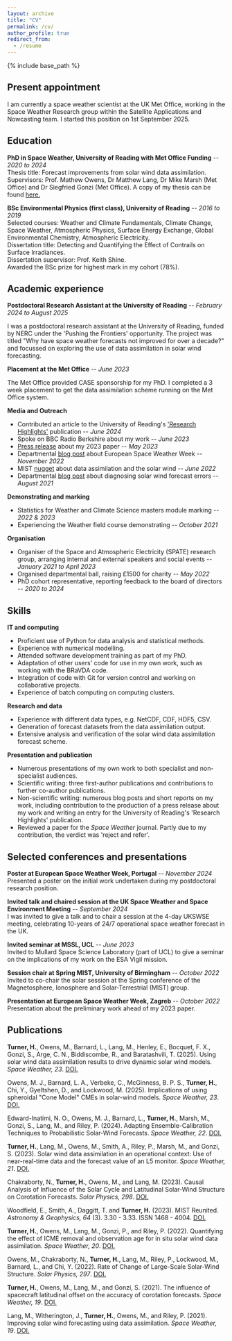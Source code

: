 ```yaml
---
layout: archive
title: "CV"
permalink: /cv/
author_profile: true
redirect_from:
  - /resume
---
```


{% include base_path %}

## Present appointment

I am currently a space weather scientist at the UK Met Office, working in the Space Weather Research group within the Satellite Applications and Nowcasting team. I started this position on 1st September 2025.  

## Education

**PhD in Space Weather, University of Reading with Met Office Funding** -- *2020 to 2024*  
Thesis title: Forecast improvements from solar wind data assimilation.  
Supervisors: Prof. Mathew Owens, Dr Matthew Lang, Dr Mike Marsh (Met Office) and Dr Siegfried Gonzi (Met Office). A copy of my thesis can be found [here.](https://centaur.reading.ac.uk/116526/1/Turner_thesis.pdf)

**BSc Environmental Physics (first class), University of Reading** -- *2016 to 2019*  
Selected courses: Weather and Climate Fundamentals, Climate Change, Space Weather, Atmospheric Physics, Surface Energy Exchange, Global Environmental Chemistry, Atmospheric Electricity.  
Dissertation title: Detecting and Quantifying the Effect of Contrails on Surface Irradiances.   
Dissertation supervisor: Prof. Keith Shine.  
Awarded the BSc prize for highest mark in my cohort (78%).


## Academic experience

**Postdoctoral Research Assistant at the University of Reading** -- *February 2024 to August 2025*

I was a postdoctoral research assistant at the University of Reading, funded by NERC under the 'Pushing the Frontiers' opportunity. The project was titled "Why have space weather forecasts not improved for over a decade?" and focussed on exploring the use of data assimilation in solar wind forecasting. 

**Placement at the Met Office** -- *June 2023*

The Met Office provided CASE sponsorship for my PhD. I completed a 3 week placement to get the data assimilation scheme running on the Met Office system. 

**Media and Outreach**    

* Contributed an article  to the University of Reading's ['Research Highlights'](https://www.reading.ac.uk/doctoral-researcher-college/-/media/project/uor-main/schools-departments/graduate-school/documents/b31287-graduate-school-research-highlights-2023-awv5---digitally-accessible.pdf) publication -- *June 2024*
* Spoke on BBC Radio Berkshire about my work -- *June 2023*   
* [Press release](https://www.reading.ac.uk/news/2023/Research-News/Space-missions-set-to-improve-solar-storm-forecasts) about my 2023 paper -- *May 2023*    
* Departmental [blog post](https://socialmetwork.blog/2022/11/11/european-space-weather-week-and-exploring-zagreb/) about European Space Weather Week -- *November 2022*  
* MIST [nugget](https://www.mist.ac.uk/nuggets/312-data-assimilation-and-the-solar-wind) about data assimilation and the solar wind -- *June 2022*  
* Departmental [blog post](https://socialmetwork.blog/2021/08/13/diagnosing-solar-wind-forecast-errors/) about diagnosing solar wind forecast errors -- *August 2021*  

**Demonstrating and marking**

* Statistics for Weather and Climate Science masters module marking -- *2022 & 2023*
* Experiencing the Weather field course demonstrating -- *October 2021*

**Organisation**

* Organiser of the Space and Atmospheric Electricity (SPATE) research group, arranging internal and external speakers and social events -- *January 2021 to April 2023*
* Organised departmental ball, raising £1500 for charity -- *May 2022*
* PhD cohort representative, reporting feedback to the board of directors -- *2020 to 2024* 

  
## Skills

**IT and computing**

* Proficient use of Python for data analysis and statistical methods.
* Experience with numerical modelling. 
* Attended software development training as part of my PhD.
* Adaptation of other users' code for use in my own work, such as working with the BRaVDA code.
* Integration of code with Git for version control and working on collaborative projects.
* Experience of batch computing on computing clusters. 

**Research and data**

* Experience with different data types, e.g. NetCDF, CDF, HDF5, CSV.
* Generation of forecast datasets from the data assimilation output.
* Extensive analysis and verification of the solar wind data assimilation forecast scheme.

**Presentation and publication**

* Numerous presentations of my own work to both specialist and non-specialist audiences.
* Scientific writing: three first-author publications and contributions to further co-author publications. 
* Non-scientific writing: numerous blog posts and short reports on my work, including contribution to the production of a press release about my work and writing an entry for the University of Reading's 'Research Highlights' publication.
* Reviewed a paper for the *Space Weather* journal. Partly due to my contribution, the verdict was 'reject and refer'.

## Selected conferences and presentations

**Poster at European Space Weather Week, Portugal** -- *November 2024*  
Presented a poster on the initial work undertaken during my postdoctoral research position. 

**Invited talk and chaired session at the UK Space Weather and Space Environment Meeting** -- *September 2024*  
I was invited to give a talk and to chair a session at the 4-day UKSWSE meeting, celebrating 10-years of 24/7 operational space weather forecast in the UK. 

**Invited seminar at MSSL, UCL** -- *June 2023*  
Invited to Mullard Space Science Laboratory (part of UCL) to give a seminar on the implications of my work on the ESA Vigil mission. 

**Session chair at Spring MIST, University of Birmingham** -- *October 2022*  
Invited to co-chair the solar session at the Spring conference of the Magnetosphere, Ionosphere and Solar-Terrestrial (MIST) group. 

**Presentation at European Space Weather Week, Zagreb** -- *October 2022*  
Presentation about the preliminary work ahead of my 2023 paper. 


## Publications

**Turner, H.**, Owens, M., Barnard, L., Lang, M., Henley, E., Bocquet, F. X., Gonzi, S., Arge, C. N., Biddiscombe, R., and Baratashvili, T. (2025). Using solar wind data assimilation results to drive dynamic solar wind models. *Space Weather, 23*. [DOI.](https://doi.org/10.1029/2025SW004559)

Owens, M. J., Barnard, L. A., Verbeke, C., McGinness, B. P. S., **Turner, H.**, Chi, Y., Gyeltshen, D., and Lockwood, M. (2025). Implications of using spheroidal "Cone Model" CMEs in solar-wind models. *Space Weather, 23*. [DOI.](https://doi.org/10.1029/2025SW004397)

Edward-Inatimi, N. O., Owens, M. J., Barnard, L., **Turner, H.**, Marsh, M., Gonzi, S., Lang, M., and Riley, P. (2024). Adapting Ensemble-Calibration Techniques to Probabilistic Solar-Wind Forecasts. *Space Weather, 22*. [DOI.](https://doi.org/10.1029/2024SW004164) 

**Turner, H.**, Lang, M., Owens, M., Smith, A., Riley, P., Marsh, M., and Gonzi, S. (2023). Solar wind data assimilation in an operational context: Use of near-real-time data and the forecast value of an L5 monitor. *Space Weather, 21*. [DOI.](https://doi.org/10.1029/2023SW003457)

Chakraborty, N., **Turner, H.**, Owens, M., and Lang, M. (2023). Causal Analysis of Influence of the Solar Cycle and Latitudinal Solar-Wind Structure on Corotation Forecasts. *Solar Physics, 298*. [DOI.](https://doi.org/10.1007/s11207-023-02232-4)

Woodfield, E., Smith, A., Daggitt, T. and **Turner, H.** (2023). MIST Reunited. *Astronomy & Geophysics, 64* (3). 3.30 - 3.33. ISSN 1468 - 4004. [DOI.](http://dx.doi.org/10.1093/astrogeo/atad022)

**Turner, H.**, Owens, M., Lang, M., Gonzi, P., and Riley, P. (2022). Quantifying the effect of ICME removal and observation age for in situ solar wind data assimilation. *Space Weather, 20*. [DOI.](https://doi.org/10.1029/2022SW003109)

Owens, M., Chakraborty, N., **Turner, H.**, Lang, M., Riley, P., Lockwood, M., Barnard, L., and Chi, Y. (2022). Rate of Change of Large-Scale Solar-Wind Structure. *Solar Physics, 297*. [DOI.](https://doi.org/10.1007/s11207-022-02006-4)

**Turner, H.**, Owens, M., Lang, M., and Gonzi, S. (2021). The influence of spacecraft latitudinal offset on the accuracy of corotation forecasts. *Space Weather, 19*. [DOI.](https://doi.org/10.1029/2021SW002802)

Lang, M., Witherington, J., **Turner, H.**, Owens, M., and Riley, P. (2021). Improving solar wind forecasting using data assimilation. *Space Weather, 19*. [DOI.](https://doi.org/10.1029/2020SW002698)
